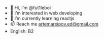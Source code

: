 - 👋 Hi, I’m @fut1leboi
- 👀 I’m interested in web developing
- 🌱 I’m currently learning reactjs
- 📫 Reach me artemarxipov.ed@gmail.com
- English: B2

<!---
fut1leboi/fut1leboi is a ✨ special ✨ repository because its `README.md` (this file) appears on your GitHub profile.
You can click the Preview link to take a look at your changes.
--->
